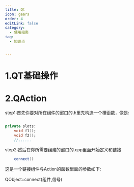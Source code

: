```yaml
---
title: Qt
icon: gears
order: 4
editLink: false
category:
  - 使用指南
tag:
  - 知识点


---
```

#
# 1.QT基础操作


# 2.QAction
step1:首先你要对所在组件的窗口的.h里先构造一个槽函数，像是:
```cpp

private slots:
    void f1();
    void f2();
    //......
```
step2:然后在你所需要组建的窗口的.cpp里面开始定义和链接
```cpp
    connect()
```
这是一个链接组件与Action的函数里面的参数如下:

QObject::connect(组件,信号)